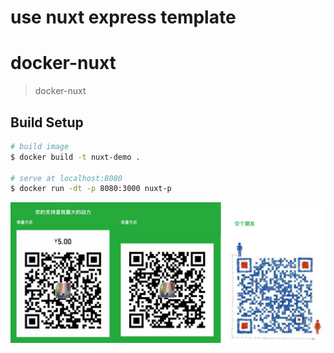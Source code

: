 # use  nuxt express template

# docker-nuxt

> docker-nuxt

## Build Setup

``` bash
# build image
$ docker build -t nuxt-demo .

# serve at localhost:8080
$ docker run -dt -p 8080:3000 nuxt-p

``` 

![](./connect.png)